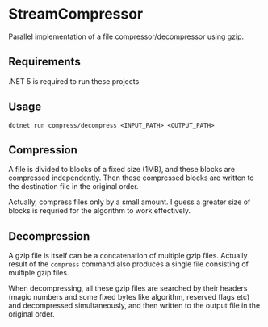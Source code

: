 # StreamCompressor
Parallel implementation of a file compressor/decompressor using gzip.

## Requirements
.NET 5 is required to run these projects

## Usage
```
dotnet run compress/decompress <INPUT_PATH> <OUTPUT_PATH>
```

## Compression
A file is divided to blocks of a fixed size (1MB), and these blocks are compressed independently. Then these compressed blocks are written to the
destination file in the original order.

Actually, compress files only by a small amount. I guess a greater size of blocks is requried for the algorithm to work effectively.

## Decompression
A gzip file is itself can be a concatenation of multiple gzip files. Actually result of the `compress` command also produces a single file consisting
of multiple gzip files.

When decompressing, all these gzip files are searched by their headers (magic numbers and some fixed bytes like algorithm, reserved flags etc)
and decompressed simultaneously, and then written to the output file in the original order.
